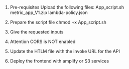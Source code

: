 1. Pre-requisites
    Upload the following files:
        App_script.sh
        metric_app_V1.zip
        lambda-policy.json

2. Prepare the script file
    chmod +x App_script.sh

3. Give the requested inputs

4. Attention CORS is NOT enabled

5. Update the HTLM file with the invoke URL for the API

6. Deploy the frontend with amplify or S3 services
